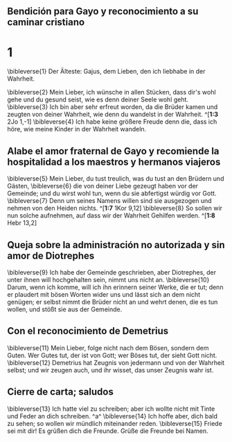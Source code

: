 ## Bendición para Gayo y reconocimiento a su caminar cristiano
# 1
\bibleverse{1} Der Älteste: Gajus, dem Lieben, den ich liebhabe in der Wahrheit. 

\bibleverse{2} Mein Lieber, ich wünsche in allen Stücken, dass dir's wohl gehe und du gesund seist, wie es denn deiner Seele wohl geht. \bibleverse{3} Ich bin aber sehr erfreut worden, da die Brüder kamen und zeugten von deiner Wahrheit, wie denn du wandelst in der Wahrheit. ^[**1:3** 2Jo 1,-1] \bibleverse{4} Ich habe keine größere Freude denn die, dass ich höre, wie meine Kinder in der Wahrheit wandeln.


## Alabe el amor fraternal de Gayo y recomiende la hospitalidad a los maestros y hermanos viajeros
\bibleverse{5} Mein Lieber, du tust treulich, was du tust an den Brüdern und Gästen, \bibleverse{6} die von deiner Liebe gezeugt haben vor der Gemeinde; und du wirst wohl tun, wenn du sie abfertigst würdig vor Gott. \bibleverse{7} Denn um seines Namens willen sind sie ausgezogen und nehmen von den Heiden nichts. ^[**1:7** 1Kor 9,12] \bibleverse{8} So sollen wir nun solche aufnehmen, auf dass wir der Wahrheit Gehilfen werden. ^[**1:8** Hebr 13,2] 
 

## Queja sobre la administración no autorizada y sin amor de Diotrephes
\bibleverse{9} Ich habe der Gemeinde geschrieben, aber Diotrephes, der unter ihnen will hochgehalten sein, nimmt uns nicht an. \bibleverse{10} Darum, wenn ich komme, will ich ihn erinnern seiner Werke, die er tut; denn er plaudert mit bösen Worten wider uns und lässt sich an dem nicht genügen; er selbst nimmt die Brüder nicht an und wehrt denen, die es tun wollen, und stößt sie aus der Gemeinde. 

## Con el reconocimiento de Demetrius
\bibleverse{11} Mein Lieber, folge nicht nach dem Bösen, sondern dem Guten. Wer Gutes tut, der ist von Gott; wer Böses tut, der sieht Gott nicht. \bibleverse{12} Demetrius hat Zeugnis von jedermann und von der Wahrheit selbst; und wir zeugen auch, und ihr wisset, das unser Zeugnis wahr ist. 

## Cierre de carta; saludos
\bibleverse{13} Ich hatte viel zu schreiben; aber ich wollte nicht mit Tinte und Feder an dich schreiben. ^a^ \bibleverse{14} Ich hoffe aber, dich bald zu sehen; so wollen wir mündlich miteinander reden. \bibleverse{15} Friede sei mit dir! Es grüßen dich die Freunde. Grüße die Freunde bei Namen.